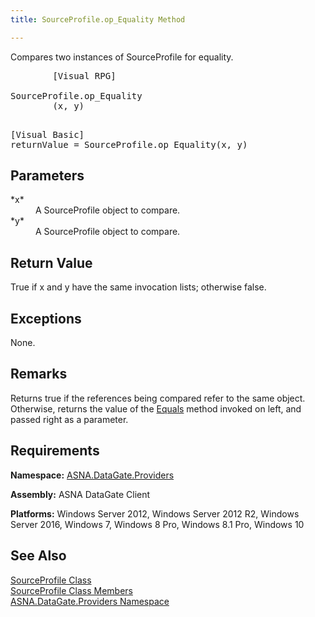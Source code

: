 ```yaml
---
title: SourceProfile.op_Equality Method

---
```


Compares two instances of <span>SourceProfile</span> for equality.
<pre class="prettyprint">
        <span>[Visual RPG]</span>
        <span>
SourceProfile.op_Equality</span>
        <span>(x, y)</span>
      </pre>
<pre class="prettyprint">[Visual Basic]<span>
returnValue = SourceProfile.op_Equality</span>(x, y)</pre>

## Parameters

<dl>
        <dt>
 *x* 
        </dt>
        <dd>A SourceProfile object to compare. </dd>
        <dt>
 *y* 
        </dt>
        <dd>A SourceProfile object to compare.
							</dd>
</dl>

## Return Value

<span>True</span> if <span>x</span> and <span>y</span> have the same invocation lists; otherwise false.
## Exceptions

None.
## Remarks

Returns<span> true</span> if the references being compared refer to the same object. Otherwise, returns the value of the [Equals](source-profile-class-equals-method.html) method invoked on left, and passed right as a parameter. 
## Requirements

**Namespace:** [ ASNA.DataGate.Providers](datagate-providers-namespace.html) 

**Assembly:** ASNA DataGate Client

**Platforms:** Windows Server 2012, Windows Server 2012 R2, Windows Server 2016, Windows 7, Windows 8 Pro, Windows 8.1 Pro, Windows 10
## See Also


[SourceProfile Class](source-profile-class.html) <br />[SourceProfile Class Members](source-profile-members.html)<br />[ASNA.DataGate.Providers Namespace](datagate-providers-namespace.html)

